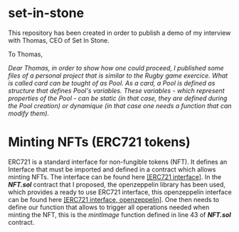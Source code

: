 # set-in-stone

This repository has been created in order to publish a demo of my interview with Thomas, CEO of Set In Stone.

To Thomas,

*Dear Thomas, in order to show how one could proceed, I published some files of a personal project that is similar to the Rugby game exercice. What is called card can be tought of as Pool. As a card, a Pool is defined as structure that defines Pool's variables. These variables - which represent properties of the Pool - can be static (in that case, they are defined during the Pool creation) or dynamique (in that case one needs a function that can modify them).*

# Minting NFTs (ERC721 tokens)

ERC721 is a standard interface for non-fungible tokens (NFT). It defines an Interface that must be imported and defined in a contract which allows minting NFTs. The interface can be found here [[ERC721 interface]](https://eips.ethereum.org/EIPS/eip-721). In the __*NFT.sol*__ contract that I proposed, the openzeppelin library has been used, which provides a ready to use ERC721 interface, this openzeppelin interface can be found here [[ERC721 interface, openzeppelin]](https://github.com/OpenZeppelin/openzeppelin-contracts/blob/master/contracts/token/ERC721/ERC721.sol). One then needs to define our function that allows to trigger all operations needed when minting the NFT, this is the _*mintImage*_ function defined in line 43 of __*NFT.sol*__ contract.















